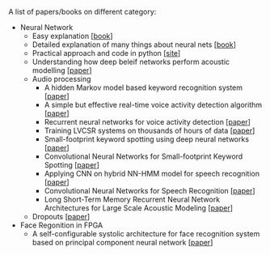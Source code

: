 
A list of papers/books on different category:
  - Neural Network
    - Easy explanation [[book](http://neuralnetworksanddeeplearning.com)]
    - Detailed explanation of many things about neural nets [[book](http://www.deeplearningbook.org)] 
    - Practical approach and code in python [[site](http://deeplearning.net/tutorial/)]
    - Understanding how deep beleif networks perform acoustic modelling [[paper](http://www.cs.toronto.edu/~asamir/papers/icassp12_dbn.pdf)] 
    - Audio processing
      - A hidden Markov model based keyword recognition system [[paper](http://ieeexplore.ieee.org/xpls/abs_all.jsp?arnumber=115555&tag=1)]
      - A simple but effective real-time voice activity detection algorithm [[paper](http://www.eurasip.org/Proceedings/Eusipco/Eusipco2009/contents/papers/1569192958.pdf)]
      - Recurrent neural networks for voice activity detection [[paper](http://static.googleusercontent.com/media/research.google.com/en//pubs/archive/41186.pdf)]
      - Training LVCSR systems on thousands of hours of data [[paper](http://svr-www.eng.cam.ac.uk/~ky219/papers/evermann-icassp05.pdf)]
      - Small-footprint keyword spotting using deep neural networks [[paper](http://static.googleusercontent.com/media/research.google.com/en//pubs/archive/42537.pdf)]
      - Convolutional Neural Networks for Small-footprint Keyword Spotting [[paper](http://static.googleusercontent.com/media/research.google.com/en//pubs/archive/43969.pdf)]
      - Applying CNN on hybrid NN-HMM model for speech recognition [[paper](http://www.cs.toronto.edu/~asamir/papers/icassp12_cnn.pdf)]
      - Convolutional Neural Networks for Speech Recognition [[paper](https://www.microsoft.com/en-us/research/wp-content/uploads/2016/02/TASLP2339736-proof.pdf)]
      - Long Short-Term Memory Recurrent Neural Network Architectures for Large Scale Acoustic Modeling [[paper](http://static.googleusercontent.com/media/research.google.com/en//pubs/archive/43905.pdf)]
    - Dropouts [[paper](https://www.cs.toronto.edu/~hinton/absps/JMLRdropout.pdf)]
  - Face Regonition in FPGA
    - A self-configurable systolic architecture for face recognition system based on principal component neural network [[paper](http://ieeexplore.ieee.org/xpls/abs_all.jsp?arnumber=5739514)]
